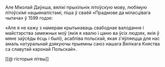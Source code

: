 Але Міколай Даўкша, вялікі прыхільнік літоўскую мову, любімую літоўскімі нацыяналістамі, піша ў сваёй «Прадмове да міласцівага чытача» ў 1599 годзе:

«Але я не кажу з намерам крытыкаваць свабоднае валоданне і майстэрства замежных моў (якія я хвалю і цаню ва ўсіх людзях, якія ў мяне заўсёды ёсць і былі), асабліва польскай, якая з'яўляецца для нас амаль натуральнай дзякуючы прыемны саюз нашага Вялікага Княства са славутай каронай Польскай».

[[@ гісторыя літвы]]
